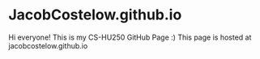 # JacobCostelow.github.io
Hi everyone! This is my CS-HU250 GitHub Page :)
This page is hosted at jacobcostelow.github.io
